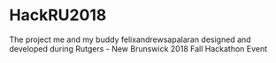# HackRU2018
The project me and my buddy felixandrewsapalaran designed and developed during Rutgers - New Brunswick 2018 Fall Hackathon Event
